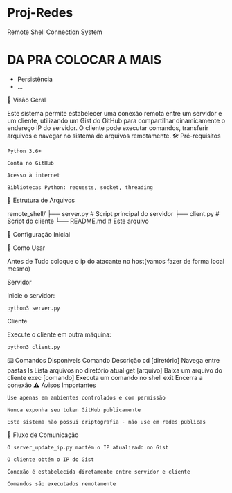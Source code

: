 # Proj-Redes


Remote Shell Connection System

# DA PRA COLOCAR A MAIS
- Persistência
- ...


📌 Visão Geral

Este sistema permite estabelecer uma conexão remota entre um servidor e um cliente, utilizando um Gist do GitHub para compartilhar dinamicamente o endereço IP do servidor. O cliente pode executar comandos, transferir arquivos e navegar no sistema de arquivos remotamente.
🛠️ Pré-requisitos

    Python 3.6+

    Conta no GitHub

    Acesso à internet

    Bibliotecas Python: requests, socket, threading

📂 Estrutura de Arquivos

remote_shell/
├── server.py            # Script principal do servidor
├── client.py            # Script do cliente
└── README.md            # Este arquivo

🔧 Configuração Inicial

🚀 Como Usar

Antes de Tudo coloque o ip do atacante no host(vamos fazer de forma local mesmo)


Servidor

Inicie o servidor:

    python3 server.py

Cliente

Execute o cliente em outra máquina:

    python3 client.py

⌨️ Comandos Disponíveis
Comando	Descrição
cd [diretório]	Navega entre pastas
ls	Lista arquivos no diretório atual
get [arquivo]	Baixa um arquivo do cliente
exec [comando]	Executa um comando no shell
exit	Encerra a conexão
⚠️ Avisos Importantes

    Use apenas em ambientes controlados e com permissão

    Nunca exponha seu token GitHub publicamente

    Este sistema não possui criptografia - não use em redes públicas

🔄 Fluxo de Comunicação

    O server_update_ip.py mantém o IP atualizado no Gist

    O cliente obtém o IP do Gist

    Conexão é estabelecida diretamente entre servidor e cliente

    Comandos são executados remotamente
